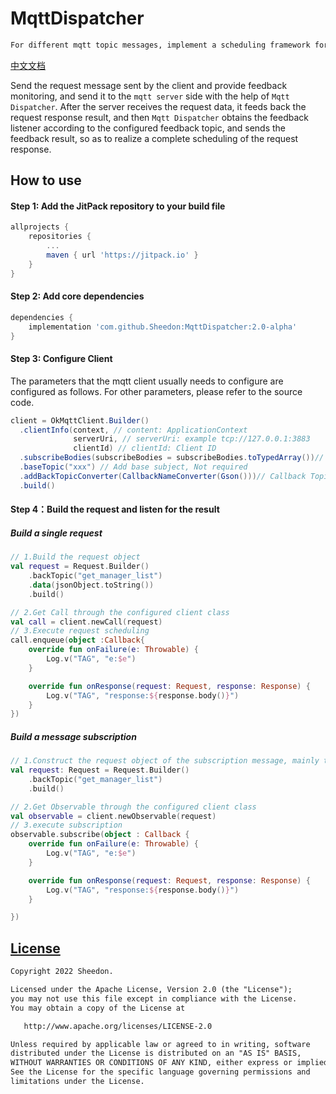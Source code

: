 # MqttDispatcher
```tex
For different mqtt topic messages, implement a scheduling framework for message matching.
```
[中文文档](README_CN.md)

Send the request message sent by the client and provide feedback monitoring, and send it to the `mqtt server` side with the help of `Mqtt Dispatcher`. After the server receives the request data, it feeds back the request response result, and then `Mqtt Dispatcher` obtains the feedback listener according to the configured feedback topic, and sends the feedback result, so as to realize a complete scheduling of the request response.


## How to use

#### Step 1: Add the JitPack repository to your build file

```groovy
allprojects {
    repositories {
        ...
        maven { url 'https://jitpack.io' }
    }
}
```



#### Step 2: Add core dependencies

```groovy
dependencies {
    implementation 'com.github.Sheedon:MqttDispatcher:2.0-alpha'
}
```



#### Step 3: Configure Client

The parameters that the mqtt client usually needs to configure are configured as follows. For other parameters, please refer to the source code.

```java
client = OkMqttClient.Builder()
  .clientInfo(context, // content: ApplicationContext
              serverUri, // serverUri: example tcp://127.0.0.1:3883
              clientId) // clientId: Client ID
  .subscribeBodies(subscribeBodies = subscribeBodies.toTypedArray())// Topic to subscribe to
  .baseTopic("xxx") // Add base subject, Not required
  .addBackTopicConverter(CallbackNameConverter(Gson()))// Callback Topic Changer
  .build()
```



#### Step 4：Build the request and listen for the result

##### Build a single request

```kotlin
// 1.Build the request object
val request = Request.Builder()
    .backTopic("get_manager_list")
    .data(jsonObject.toString())
    .build()

// 2.Get Call through the configured client class
val call = client.newCall(request)
// 3.Execute request scheduling
call.enqueue(object :Callback{
    override fun onFailure(e: Throwable) {
        Log.v("TAG", "e:$e")
    }

    override fun onResponse(request: Request, response: Response) {
        Log.v("TAG", "response:${response.body()}")
    }
})
```

##### Build a message subscription

```kotlin
// 1.Construct the request object of the subscription message, mainly the subject of the feedback
val request: Request = Request.Builder()
    .backTopic("get_manager_list")
    .build()

// 2.Get Observable through the configured client class
val observable = client.newObservable(request)
// 3.execute subscription
observable.subscribe(object : Callback {
    override fun onFailure(e: Throwable) {
        Log.v("TAG", "e:$e")
    }

    override fun onResponse(request: Request, response: Response) {
        Log.v("TAG", "response:${response.body()}")
    }

})
```





## [License](LICENSE)

```tex
Copyright 2022 Sheedon.

Licensed under the Apache License, Version 2.0 (the "License");
you may not use this file except in compliance with the License.
You may obtain a copy of the License at

   http://www.apache.org/licenses/LICENSE-2.0

Unless required by applicable law or agreed to in writing, software
distributed under the License is distributed on an "AS IS" BASIS,
WITHOUT WARRANTIES OR CONDITIONS OF ANY KIND, either express or implied.
See the License for the specific language governing permissions and
limitations under the License.
```

